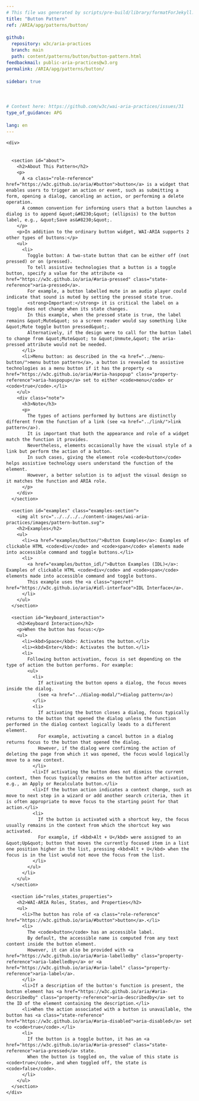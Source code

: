 ```yaml
---
# This file was generated by scripts/pre-build/library/formatForJekyll.js
title: "Button Pattern"
ref: /ARIA/apg/patterns/button/

github:
  repository: w3c/aria-practices
  branch: main
  path: content/patterns/button/button-pattern.html
feedbackmail: public-aria-practices@w3.org
permalink: /ARIA/apg/patterns/button/

sidebar: true



# Context here: https://github.com/w3c/wai-aria-practices/issues/31
type_of_guidance: APG

lang: en
---
```

<meta charset="UTF-8" />
<meta content="width=device-width, initial-scale=1.0" name="viewport" />
<title>Button Pattern</title>

<script src="../../../../content-assets/wai-aria-practices/shared/js/highlight.pack.js"></script>
<script src="../../../../content-assets/wai-aria-practices/shared/js/app.js"></script>


<link 
  rel="stylesheet"
  href="{{ '/content-assets/wai-aria-practices/styles.css' | relative_url }}"
>
<!-- Code highlighting styles -->
<link 
  rel="stylesheet"
  href="{{ '/content-assets/wai-aria-practices/shared/css/github.css' | relative_url }}"
>

<script>
const addBodyClass = undefined;
const enableSidebar = true;
if (addBodyClass) document.body.classList.add(addBodyClass);
if (enableSidebar) document.body.classList.add('has-sidebar');
</script>
    

<script>
    const parentPage = window.location.pathname.match(
      /\/(patterns|practices|about)\//
    )?.[1];
    if (parentPage) {
      const parentHref = 'a[href*="' + parentPage + '"]';
      document.querySelector(parentHref).classList.add('active');
    }
  </script>
<div>

    <div>
      

      <section id="about">
        <h2>About This Pattern</h2>
        <p>
          A <a class="role-reference" href="https://w3c.github.io/aria/#button">button</a> is a widget that enables users to trigger an action or event, such as submitting a form, opening a dialog, canceling an action, or performing a delete operation.
          A common convention for informing users that a button launches a dialog is to append &quot;&#8230;&quot; (ellipsis) to the button label, e.g., &quot;Save as&#8230;&quot;.
        </p>
        <p>In addition to the ordinary button widget, WAI-ARIA supports 2 other types of buttons:</p>
        <ul>
          <li>
            Toggle button: A two-state button that can be either off (not pressed) or on (pressed).
            To tell assistive technologies that a button is a toggle button, specify a value for the attribute <a href="https://w3c.github.io/aria/#aria-pressed" class="state-reference">aria-pressed</a>.
            For example, a button labelled mute in an audio player could indicate that sound is muted by setting the pressed state true.
            <strong>Important:</strong> it is critical the label on a toggle does not change when its state changes.
            In this example, when the pressed state is true, the label remains &quot;Mute&quot; so a screen reader would say something like &quot;Mute toggle button pressed&quot;.
            Alternatively, if the design were to call for the button label to change from &quot;Mute&quot; to &quot;Unmute,&quot; the aria-pressed attribute would not be needed.
          </li>
          <li>Menu button: as described in the <a href="../menu-button/">menu button pattern</a>, a button is revealed to assistive technologies as a menu button if it has the property <a href="https://w3c.github.io/aria/#aria-haspopup" class="property-reference">aria-haspopup</a> set to either <code>menu</code> or <code>true</code>.</li>
        </ul>
        <div class="note">
          <h3>Note</h3>
          <p>
            The types of actions performed by buttons are distinctly different from the function of a link (see <a href="../link/">link pattern</a>).
            It is important that both the appearance and role of a widget match the function it provides.
            Nevertheless, elements occasionally have the visual style of a link but perform the action of a button.
            In such cases, giving the element role <code>button</code> helps assistive technology users understand the function of the element.
            However, a better solution is to adjust the visual design so it matches the function and ARIA role.
          </p>
        </div>
      </section>

      <section id="examples" class="examples-section">
        <img alt src="../../../../content-images/wai-aria-practices/images/pattern-button.svg">
        <h2>Examples</h2>
        <ul>
          <li><a href="examples/button/">Button Examples</a>: Examples of clickable HTML <code>div</code> and <code>span</code> elements made into accessible command and toggle buttons.</li>
          <li>
            <a href="examples/button_idl/">Button Examples (IDL)</a>: Examples of clickable HTML <code>div</code> and <code>span</code> elements made into accessible command and toggle buttons.
            This example uses the <a class="specref" href="https://w3c.github.io/aria/#idl-interface">IDL Interface</a>.
          </li>
        </ul>
      </section>

      <section id="keyboard_interaction">
        <h2>Keyboard Interaction</h2>
        <p>When the button has focus:</p>
        <ul>
          <li><kbd>Space</kbd>: Activates the button.</li>
          <li><kbd>Enter</kbd>: Activates the button.</li>
          <li>
            Following button activation, focus is set depending on the type of action the button performs. For example:
            <ul>
              <li>
                If activating the button opens a dialog, the focus moves inside the dialog.
                (see <a href="../dialog-modal/">dialog pattern</a>)
              </li>
              <li>
                If activating the button closes a dialog, focus typically returns to the button that opened the dialog unless the function performed in the dialog context logically leads to a different element.
                For example, activating a cancel button in a dialog returns focus to the button that opened the dialog.
                However, if the dialog were confirming the action of deleting the page from which it was opened, the focus would logically move to a new context.
              </li>
              <li>If activating the button does not dismiss the current context, then focus typically remains on the button after activation, e.g., an Apply or Recalculate button.</li>
              <li>If the button action indicates a context change, such as move to next step in a wizard or add another search criteria, then it is often appropriate to move focus to the starting point for that action.</li>
              <li>
                If the button is activated with a shortcut key, the focus usually remains in the context from which the shortcut key was activated.
                For example, if <kbd>Alt + U</kbd> were assigned to an &quot;Up&quot; button that moves the currently focused item in a list one position higher in the list, pressing <kbd>Alt + U</kbd> when the focus is in the list would not move the focus from the list.
              </li>
            </ul>
          </li>
        </ul>
      </section>

      <section id="roles_states_properties">
        <h2>WAI-ARIA Roles, States, and Properties</h2>
        <ul>
          <li>The button has role of <a class="role-reference" href="https://w3c.github.io/aria/#button">button</a>.</li>
          <li>
            The <code>button</code> has an accessible label.
            By default, the accessible name is computed from any text content inside the button element.
            However, it can also be provided with <a href="https://w3c.github.io/aria/#aria-labelledby" class="property-reference">aria-labelledby</a> or <a href="https://w3c.github.io/aria/#aria-label" class="property-reference">aria-label</a>.
          </li>
          <li>If a description of the button's function is present, the button element has <a href="https://w3c.github.io/aria/#aria-describedby" class="property-reference">aria-describedby</a> set to the ID of the element containing the description.</li>
          <li>When the action associated with a button is unavailable, the button has <a class="state-reference" href="https://w3c.github.io/aria/#aria-disabled">aria-disabled</a> set to <code>true</code>.</li>
          <li>
            If the button is a toggle button, it has an <a href="https://w3c.github.io/aria/#aria-pressed" class="state-reference">aria-pressed</a> state.
            When the button is toggled on, the value of this state is <code>true</code>, and when toggled off, the state is <code>false</code>.
          </li>
        </ul>
      </section>
    </div>
  
</div>
<script
  src="{{ '/content-assets/wai-aria-practices/shared/js/skipto.js' | relative_url }}"
  data-skipto="colorTheme:aria; displayOption:popup; containerElement:div"
></script>

